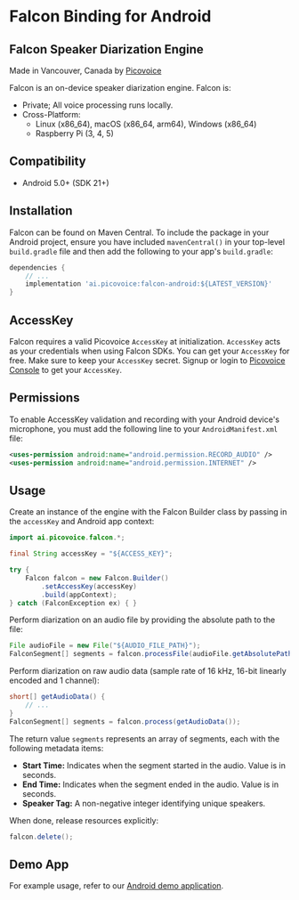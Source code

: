 # Falcon Binding for Android

## Falcon Speaker Diarization Engine

Made in Vancouver, Canada by [Picovoice](https://picovoice.ai)

Falcon is an on-device speaker diarization engine. Falcon is:

- Private; All voice processing runs locally.
- Cross-Platform:
    - Linux (x86_64), macOS (x86_64, arm64), Windows (x86_64)
    - Raspberry Pi (3, 4, 5)

## Compatibility

- Android 5.0+ (SDK 21+)

## Installation

Falcon can be found on Maven Central. To include the package in your Android project, ensure you have
included `mavenCentral()` in your top-level `build.gradle` file and then add the following to your
app's `build.gradle`:

```groovy
dependencies {
    // ...
    implementation 'ai.picovoice:falcon-android:${LATEST_VERSION}'
}
```

## AccessKey

Falcon requires a valid Picovoice `AccessKey` at initialization. `AccessKey` acts as your credentials when using Falcon SDKs.
You can get your `AccessKey` for free. Make sure to keep your `AccessKey` secret.
Signup or login to [Picovoice Console](https://console.picovoice.ai/) to get your `AccessKey`.

## Permissions

To enable AccessKey validation and recording with your Android device's microphone, you must add the following line to your `AndroidManifest.xml` file:
```xml
<uses-permission android:name="android.permission.RECORD_AUDIO" />
<uses-permission android:name="android.permission.INTERNET" />
```

## Usage

Create an instance of the engine with the Falcon Builder class by passing in the `accessKey` and Android app context:

```java
import ai.picovoice.falcon.*;

final String accessKey = "${ACCESS_KEY}";

try {
    Falcon falcon = new Falcon.Builder()
        .setAccessKey(accessKey)
        .build(appContext);
} catch (FalconException ex) { }
```

Perform diarization on an audio file by providing the absolute path to the file:

```java
File audioFile = new File("${AUDIO_FILE_PATH}");
FalconSegment[] segments = falcon.processFile(audioFile.getAbsolutePath());
```

Perform diarization on raw audio data (sample rate of 16 kHz, 16-bit linearly encoded and 1 channel):

```java
short[] getAudioData() {
    // ...
}
FalconSegment[] segments = falcon.process(getAudioData());
```

The return value `segments` represents an array of segments, each with the following metadata items:

- **Start Time:** Indicates when the segment started in the audio. Value is in seconds.
- **End Time:** Indicates when the segment ended in the audio. Value is in seconds.
- **Speaker Tag:** A non-negative integer identifying unique speakers.

When done, release resources explicitly:

```java
falcon.delete();
```

## Demo App

For example usage, refer to our [Android demo application](../../demo/android).
